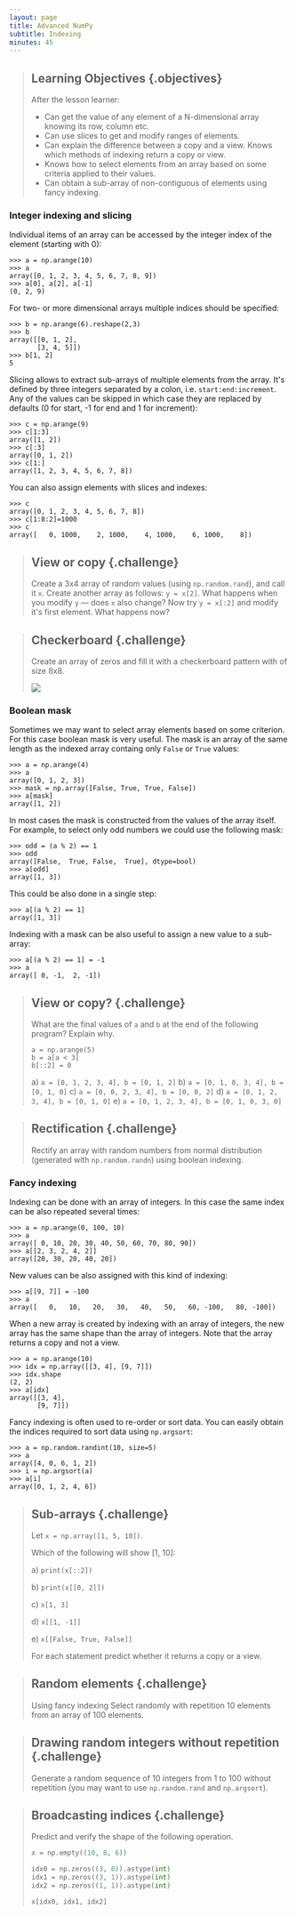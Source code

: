 ```yaml
---
layout: page
title: Advanced NumPy 
subtitle: Indexing 
minutes: 45
---
```

> ## Learning Objectives {.objectives}
>
> After the lesson learner:
>
> * Can get the value of any element of a N-dimensional array knowing its row, column etc. 
> * Can use slices to get and modify ranges of elements.
> * Can explain the difference between a copy and a view. Knows which methods of indexing return a copy or view.
> * Knows how to select elements from an array based on some criteria applied to their values.
> * Can obtain a sub-array of non-contiguous of elements using fancy indexing.

### Integer indexing and slicing

Individual items of an array can be accessed by the integer index of the element (starting with 0):

```
>>> a = np.arange(10)
>>> a
array([0, 1, 2, 3, 4, 5, 6, 7, 8, 9])
>>> a[0], a[2], a[-1]
(0, 2, 9)
```

For two- or more dimensional arrays multiple indices should be specified:

```
>>> b = np.arange(6).reshape(2,3)
>>> b
array([[0, 1, 2],
       [3, 4, 5]])
>>> b[1, 2]
5
```

Slicing allows to extract sub-arrays of multiple elements from the array. It's defined by three integers separated by a colon, i.e. `start:end:increment`. Any of the values can be skipped in which case they are replaced by defaults (0 for start, -1 for end and 1 for increment):

```
>>> c = np.arange(9)
>>> c[1:3]
array([1, 2])
>>> c[:3]
array([0, 1, 2])
>>> c[1:]
array([1, 2, 3, 4, 5, 6, 7, 8])
```

You can also assign elements with slices and indexes:

```
>>> c
array([0, 1, 2, 3, 4, 5, 6, 7, 8])
>>> c[1:8:2]=1000
>>> c
array([   0, 1000,    2, 1000,    4, 1000,    6, 1000,    8])
```

> ## View or copy {.challenge}
>
> Create a 3x4 array of
> random values (using `np.random.rand`), and call it ``x``.
> Create another array as follows: ``y = x[2]``.
> What happens when you modify ``y`` &mdash; does ``x`` also change? Now try `y = x[:2]` and modify it's first element. What happens now?

> ## Checkerboard {.challenge}
>
> Create an array of zeros and fill it with a checkerboard pattern with of size 8x8.
>
> ![](fig/checkerboard.svg)

### Boolean mask

Sometimes we may want to select array elements based on some criterion. For this case boolean mask is very useful. The mask is an array of the same length as the indexed array containg only `False` or `True` values:

```
>>> a = np.arange(4)
>>> a
array([0, 1, 2, 3])
>>> mask = np.array([False, True, True, False])
>>> a[mask]
array([1, 2])
```

In most cases the mask is constructed from the values of the array itself. For example, to select only odd numbers we could use the following mask:

```
>>> odd = (a % 2) == 1
>>> odd
array([False,  True, False,  True], dtype=bool)
>>> a[odd]
array([1, 3])
```

This could be also done in a single step:

```
>>> a[(a % 2) == 1]
array([1, 3])
```

Indexing with a mask can be also useful to assign a new value to a sub-array:

```
>>> a[(a % 2) == 1] = -1
>>> a
array([ 0, -1,  2, -1])
```

> ## View or copy? {.challenge}
>
> What are the final values of `a` and `b` at the end of the following program? Explain why.
>
> ```
> a = np.arange(5)
> b = a[a < 3]
> b[::2] = 0
> ```
> 
> a) `a = [0, 1, 2, 3, 4], b = [0, 1, 2]`
> b) `a = [0, 1, 0, 3, 4], b = [0, 1, 0]`
> c) `a = [0, 0, 2, 3, 4], b = [0, 0, 2]`
> d) `a = [0, 1, 2, 3, 4], b = [0, 1, 0]`
> e) `a = [0, 1, 2, 3, 4], b = [0, 1, 0, 3, 0]`

> ## Rectification {.challenge}
>
> Rectify an array with random numbers from normal distribution (generated with `np.random.randn`) using boolean indexing.

### Fancy indexing

Indexing can be done with an array of integers. In this case the same index can be also repeated several times:

```
>>> a = np.arange(0, 100, 10)
>>> a
array([ 0, 10, 20, 30, 40, 50, 60, 70, 80, 90])
>>> a[[2, 3, 2, 4, 2]] 
array([20, 30, 20, 40, 20])
```

New values can be also assigned with this kind of indexing:

```
>>> a[[9, 7]] = -100
>>> a
array([   0,   10,   20,   30,   40,   50,   60, -100,   80, -100])
```

When a new array is created by indexing with an array of integers, the new array has the same shape than the array of integers. Note that the array returns a copy and not a view.

```
>>> a = np.arange(10)
>>> idx = np.array([[3, 4], [9, 7]])
>>> idx.shape
(2, 2)
>>> a[idx]
array([[3, 4],
       [9, 7]])
```

Fancy indexing is often used to re-order or sort data. You can easily obtain the indices required to sort data using `np.argsort`:

```
>>> a = np.random.randint(10, size=5)
>>> a
array([4, 0, 6, 1, 2])
>>> i = np.argsort(a)
>>> a[i]
array([0, 1, 2, 4, 6])
```

> ## Sub-arrays {.challenge}
> 
> Let `x = np.array([1, 5, 10])`.
> 
> Which of the following will show [1, 10]:
> 
> a) `print(x[::2])`
> 
> b) `print(x[[0, 2]])`
> 
> c) `x[1, 3]`
> 
> d) `x[[1, -1]]`
>
> e) `x[[False, True, False]]`
>
> For each statement predict whether it returns a copy or a view.


> ## Random elements {.challenge}
>
> Using fancy indexing Select randomly with repetition 10 elements from an array of 100 elements.

> ## Drawing random integers without repetition {.challenge}
>
> Generate a random sequence of 10 integers from 1 to 100 without repetition (you may want to use `np.random.rand` and `np.argsort`).

> ## Broadcasting indices {.challenge}
>
> Predict and verify the shape of the following operation.
> 
> ```python
> x = np.empty((10, 8, 6))
> 
> idx0 = np.zeros((3, 8)).astype(int)
> idx1 = np.zeros((3, 1)).astype(int)
> idx2 = np.zeros((1, 1)).astype(int)
> 
> x[idx0, idx1, idx2]
> ```


